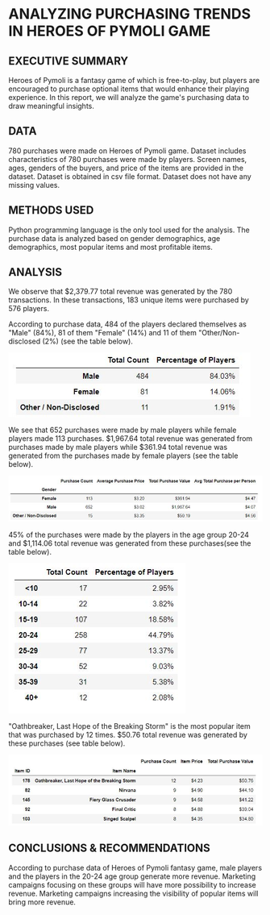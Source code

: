 # ANALYZING PURCHASING TRENDS IN HEROES OF PYMOLI GAME

## EXECUTIVE SUMMARY

Heroes of Pymoli is a fantasy game of which is free-to-play, but players are encouraged to purchase optional items that would enhance their playing experience. In this report, we will analyze the game's purchasing data to draw meaningful insights.

## DATA
780 purchases were made on Heroes of Pymoli game. Dataset includes characteristics of 780 purchases were made by players. Screen names, ages, genders of the buyers, and price of the items are provided in the dataset. Dataset is obtained in csv file format. Dataset does not have any missing values.

## METHODS USED
Python programming language is the only tool used for the analysis. The purchase data is analyzed based on gender demographics, age demographics, most popular items and most profitable items. 

## ANALYSIS
We observe that $2,379.77 total revenue was generated by the 780 transactions. In these transactions, 183 unique items were purchased by 576 players. 

According to purchase data, 484 of the players declared themselves as "Male" (84%), 81 of them "Female" (14%) and 11 of them "Other/Non-disclosed (2%) (see the table below). 

![Figure 1](https://github.com/ahmedgurbuz/SMU_Assignments/blob/master/Unit_04_Pandas/HeroesOfPymoli/table2.JPG)

We see that 652 purchases were made by male players while female players made 113 purchases. $1,967.64 total revenue was generated from purchases made by male players while $361.94 total revenue was generated from the purchases made by female players (see the table below).

![Figure 2](https://github.com/ahmedgurbuz/SMU_Assignments/blob/master/Unit_04_Pandas/HeroesOfPymoli/table3.JPG)

45% of the purchases were made by the players in the age group 20-24 and $1,114.06 total revenue was generated from these purchases(see the table below). 

![Figure 3](https://github.com/ahmedgurbuz/SMU_Assignments/blob/master/Unit_04_Pandas/HeroesOfPymoli/table4.JPG)

"Oathbreaker, Last Hope of the Breaking Storm" is the most popular item that was purchased by 12 times. $50.76 total revenue was generated by these purchases (see table below). 

![Figure 4](https://github.com/ahmedgurbuz/SMU_Assignments/blob/master/Unit_04_Pandas/HeroesOfPymoli/table5.JPG)

## CONCLUSIONS & RECOMMENDATIONS

According to purchase data of Heroes of Pymoli fantasy game, male players and the players in the 20-24 age group generate more revenue. Marketing campaigns focusing on these groups will have more possibility to increase revenue. Marketing campaigns increasing the visibility of popular items will bring more revenue. 




